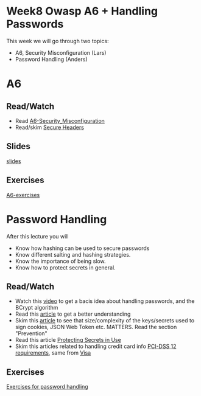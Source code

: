 # Week8 Owasp A6 + Handling Passwords

This week we will go through two topics:

- A6, Security Misconfiguration (Lars)
- Password Handling (Anders)

# A6
## Read/Watch

- Read [A6-Security_Misconfiguration](https://www.owasp.org/index.php/Top_10-2017_A6-Security_Misconfiguration)
- Read/skim [Secure Headers](https://www.owasp.org/index.php/OWASP_Secure_Headers_Project#tab=Headers)

## Slides
[slides](https://docs.google.com/presentation/d/14gvQtyeLm48vGK2MVPeLC16aOmn32-RHzzy-O2df-n0/edit?usp=sharing)

## Exercises
[A6-exercises](https://docs.google.com/document/d/102KrU8kMEeNwAqWJqFjqwjkN0BxtRTugyIqDbt2-zA0/edit?usp=sharing)

# Password Handling

After this lecture you will

* Know how hashing can be used to secure passwords
* Know different salting and hashing strategies.
* Know the importance of being slow.
* Know how to protect secrets in general.

## Read/Watch

- Watch this [video](https://www.youtube.com/watch?v=O6cmuiTBZVs) to get a bacis idea about handling passwords, and the BCrypt algorithm
- Read this [article](http://dustwell.com/how-to-handle-passwords-bcrypt.html) to get a better understanding
- Skim this [article]() to see that size/complexity of the keys/secrets used to sign cookies, JSON Web Token etc. MATTERS. Read the section "Prevention"
- Read this article [Protecting Secrets in Use](https://www.unboundtech.com/protecting-secrets-in-use-the-long-version/)
- Skim this articles related to handling credit card info [PCI-DSS 12 requirements](https://www.nets.eu/en/payments/secure-payments/pci-standard/pci-dss-12-requirements/), same from [Visa](https://www.visaeurope.com/receiving-payments/security/)

## Exercises

[Exercises for password handling](PW-EXERCISE.md)
